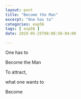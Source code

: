 ```yaml
---
layout: post
title: "Become the Man"
excerpt: "One has to"
categories: exp56
tags: [ exp56 ]
date: 2019-05-25T08:08:50-04:00

---
```



One has to

Become the Man

To attract,

what one wants to

Become
